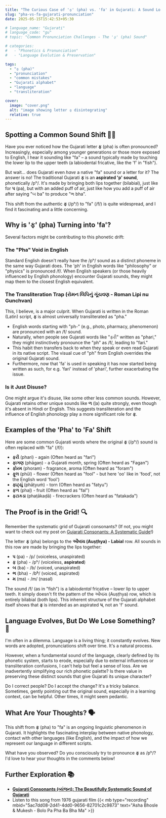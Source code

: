 ```yaml
---
title: "The Curious Case of 'ફ' (pha) vs. 'fa' in Gujarati: A Sound Lost in Translation?"
slug: "pha-vs-fa-gujarati-pronunciation"
date: 2025-05-15T15:42:53+05:30

# language_name: "Gujarati"
# language_code: "gu"
# topic: "Common Pronunciation Challenges - The 'ફ' (pha) Sound"

# categories:
#   - "Phonetics & Pronunciation"
#   - "Language Evolution & Preservation"

tags:
  - "ફ (pha)"
  - "pronunciation"
  - "common mistakes"
  - "Gujarati alphabet"
  - "language"
  - "transliteration"

cover:
  image: "cover.png"
  alt: "image showing letter ફ disintegrating"
  relative: true
---
```


## Spotting a Common Sound Shift 🕵️‍♂️

Have you ever noticed how the Gujarati letter **ફ** (pha) is often pronounced? Increasingly, especially among younger generations or those more exposed to English, I hear it sounding like "fa" – a sound typically made by touching the lower lip to the upper teeth (a labiodental fricative, like the 'f' in "fish").

But wait... does Gujarati even *have* a native "fa" sound or a letter for it? The answer is no! The traditional Gujarati **ફ** is an **aspirated 'p' sound**, phonetically /pʰ/. It's made by bringing both lips together (bilabial), just like for **પ** (pa), but with an added puff of air, just like how you add a puff of air after saying "બ ba" to produce "ભ bha".

This shift from the authentic **ફ** (/pʰ/) to "fa" (/f/) is quite widespread, and I find it fascinating and a little concerning.

## Why is 'ફ' (pha) Turning into 'fa'?

Several factors might be contributing to this phonetic drift:

### The "Pha" Void in English

Standard English doesn't really have the /pʰ/ sound as a distinct phoneme in the same way Gujarati does. The 'ph' in English words like "philosophy" or "physics" is pronounced /f/. When English speakers (or those heavily influenced by English phonology) encounter Gujarati sounds, they might map them to the closest English equivalent.

### The Transliteration Trap (રોમન લિપિનું ગૂંચવણ - Roman Lipi nu Gunchvan)

This, I believe, is a major culprit. When Gujarati is written in the Roman (Latin) script, **ફ** is almost universally transliterated as "pha."

* English words starting with "ph-" (e.g., photo, pharmacy, phenomenon) are pronounced with an /f/ sound.
* Naturally, when people see Gujarati words like "ફરી" written as "phari," they might instinctively pronounce the "ph" as /f/, leading to "fari."
* This habit then transfers back to when they speak or even read Gujarati in its native script. The visual cue of "ph" from English overrides the original Gujarati sound.
* Furthermore, now that 'fa' is used in speaking it has now started being written as such, for e.g. 'fari' instead of 'phari', further exacerbating the issue.

### Is it Just Disuse?

One might argue it's disuse, like some other less common sounds. However, Gujarati retains other unique sounds like **ળ** (ḷa) quite strongly, even though it's absent in Hindi or English. This suggests transliteration and the influence of English phonology play a more significant role for **ફ**.

## Examples of the 'Pha' to 'Fa' Shift

Here are some common Gujarati words where the original **ફ** (/pʰ/) sound is often replaced with "fa" (/f/):

* **ફરી** (phari) - again (Often heard as "fari")
* **ફાગણ** (phāgaṇ) - a Gujarati month, spring (Often heard as "Fagan")
* **ફોરમ** (phoram) - fragrance, aroma (Often heard as "foram")
* **ફૂલ** (phūl) - flower (Often heard as "fool" - but here 'oo' like in 'food', not the English word 'fool')
* **ફાટ્યું** (phāṭyuṁ) - torn (Often heard as "fatyu")
* **ફળ** (phaḷ) - fruit (Often heard as "fal")
* **ફટાકડા** (phaṭākaḍā) - firecrackers (Often heard as "fatakada")

## The Proof is in the Grid! 🔍

Remember the systematic grid of Gujarati consonants? (If not, you might want to check out my post on [Gujarati Consonants: A Systematic Guide](/2025/05/14/gujarati-consonant-system/#the-main-consonant-grid-વરગય-વયજન)!)

The letter **ફ** (pha) belongs to the **ઔષ્ઠ્ય (Auṣṭhya) - Labial** row. All sounds in this row are made by bringing the lips together:

* **પ** (pa) - /p/ (voiceless, unaspirated)
* **ફ** (pha) - /pʰ/ (voiceless, **aspirated**)
* **બ** (ba) - /b/ (voiced, unaspirated)
* **ભ** (bha) - /bʱ/ (voiced, aspirated)
* **મ** (ma) - /m/ (nasal)

The sound /f/ (as in "fish") is a labio*dental* fricative – lower lip to upper teeth. It simply doesn't fit the pattern of the ઔષ્ઠ્ય (Auṣṭhya) row, which is entirely bilabial (both lips). This inherent structure of the Gujarati alphabet itself shows that **ફ** is intended as an aspirated **પ**, not an 'f' sound.

## Language Evolves, But Do We Lose Something? 🤔

I'm often in a dilemma. Language is a living thing; it constantly evolves. New words are adopted, pronunciations shift over time. It's a natural process.

However, when a fundamental sound of the language, clearly defined by its phonetic system, starts to erode, especially due to external influences or transliteration confusions, I can't help but feel a sense of loss. Are we inadvertently simplifying our rich phonetic palette? Is there value in preserving these distinct sounds that give Gujarati its unique character?

Do I correct people? Do I accept the change? It's a tricky balance. Sometimes, gently pointing out the original sound, especially in a learning context, can be helpful. Other times, it might seem pedantic.

## What Are Your Thoughts? 🗣️

This shift from **ફ** (pha) to "fa" is an ongoing linguistic phenomenon in Gujarati. It highlights the fascinating interplay between native phonology, contact with other languages (like English), and the impact of how we represent our language in different scripts.

What have you observed? Do you consciously try to pronounce **ફ** as /pʰ/? I'd love to hear your thoughts in the comments below!

## Further Exploration 📚

* [**Gujarati Consonants (વ્યંજન): The Beautifully Systematic Sound of Gujarati**](/2025/05/14/gujarati-consonant-system/)
* Listen to this song from 1976 gujarati film {{< mb type="recording" mbid="5ac7dd08-2d41-4dd0-9656-82701c2c9873" text="Asha Bhosle & Mukesh - Bolo Pa Pha Ba Bha Ma" >}}

